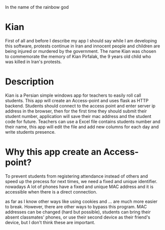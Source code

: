 In the name of the rainbow god
# Kian
First of all and before I describe my app I should say while I am developing this software, protests continue in Iran and innocent people and children are being injured or murdered by the government. The name Kian was chosen to commemorate the memory of Kian Pirfalak, the 9 years old child who was killed in Iran's protests.

# Description
Kian is a Persian simple windows app for teachers to easily roll call students. This app will create an Access-point and uses flask as HTTP backend.
Students should connect to the access point and enter server ip address in the browser, then for the first time they should submit their student number, application will save their mac address and the student code for future. Teachers can use a Excel file contains students number and their name, this app will edit the file and add new columns for each day and write students presence.

# Why this app create an Access-point?
To prevent students from registering attendance instead of others and speed up the precess for next times, we need a fixed and unique identifier. nowadays A lot of phones have a fixed and unique MAC address and it is accessible when there is a direct connection.

as far as I know other ways like using cookies and ... are much more easier to break. However, there are other ways to bypass this program. MAC addresses can be changed (hard but possible), students can bring their absent classmates' phones, or use their second device as their friend's device, but I don't think these are important.